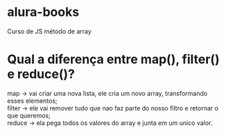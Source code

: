 # alura-books
Curso de JS método de array

# Qual a diferença entre map(), filter() e reduce()?
map -> vai criar uma nova lista, ele cria um novo array, transformando esses elementos;  
filter -> ele vai remover tudo que nao faz parte do nosso filtro e retornar o que queremos;  
reduce -> ela pega todos os valores do array e junta em um unico valor.
